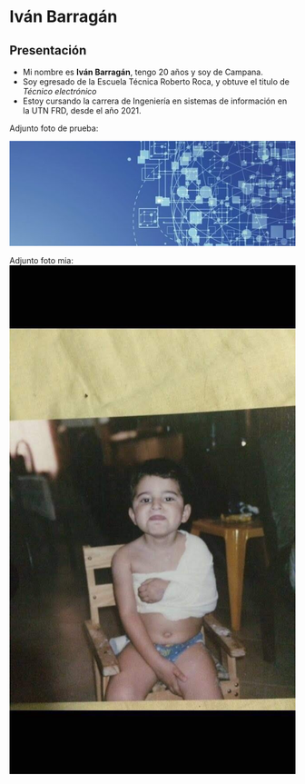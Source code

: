 # Iván Barragán
## Presentación
- Mi nombre es **Iván Barragán**, tengo 20 años y soy de Campana.
- Soy egresado de la Escuela Técnica Roberto Roca, y obtuve el titulo de *Técnico electrónico*
- Estoy cursando la carrera de Ingeniería en sistemas de información en la UTN FRD, desde el año 2021.

Adjunto foto de prueba:

![foto](Portada_Linkedin.jpg)

Adjunto foto mia:
![foto](IMG-5683.JPG)

